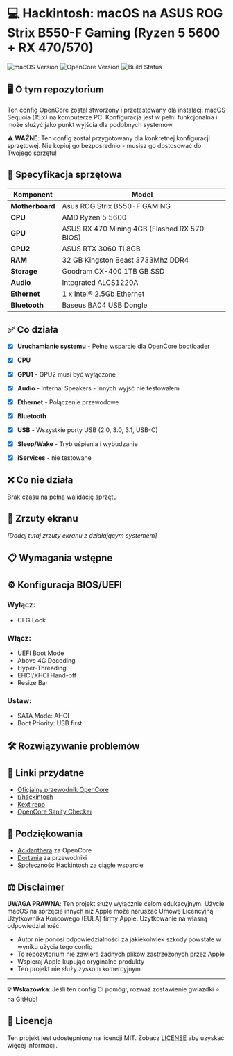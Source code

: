 # 💻 Hackintosh: macOS na ASUS ROG Strix B550-F Gaming (Ryzen 5 5600 + RX 470/570)

![macOS Version](https://img.shields.io/badge/macOS-Sequoia%2015.x-brightgreen.svg)
![OpenCore Version](https://img.shields.io/badge/OpenCore-1.0.4-blue.svg)
![Build Status](https://img.shields.io/badge/build-stable-green.svg)

## 🖥️ O tym repozytorium

Ten config OpenCore został stworzony i przetestowany dla instalacji macOS Sequoia (15.x) na komputerze PC. Konfiguracja jest w pełni funkcjonalna i może służyć jako punkt wyjścia dla podobnych systemów.

**⚠️ WAŻNE**: Ten config został przygotowany dla konkretnej konfiguracji sprzętowej. Nie kopiuj go bezpośrednio - musisz go dostosować do Twojego sprzętu!

## 🔧 Specyfikacja sprzętowa

| Komponent | Model |
|-----------|-------|
| **Motherboard** | Asus ROG Strix B550-F GAMING |
| **CPU** | AMD Ryzen 5 5600 |
| **GPU** | ASUS RX 470 Mining 4GB (Flashed RX 570 BIOS)
| **GPU2** | ASUS RTX 3060 Ti 8GB
| **RAM** | 32 GB Kingston Beast 3733Mhz DDR4 |
| **Storage** | Goodram CX-400 1TB GB SSD |
| **Audio** | Integrated ALCS1220A |
| **Ethernet** | 1 x Intel® 2.5Gb Ethernet |
| **Bluetooth** | Baseus BA04 USB Dongle |

## ✅ Co działa

- [x] **Uruchamianie systemu** - Pełne wsparcie dla OpenCore bootloader
- [x] **CPU** 
- [x] **GPU1**  - GPU2 musi być wyłączone
- [x] **Audio** - Internal Speakers - innych wyjść nie testowałem
- [x] **Ethernet** - Połączenie przewodowe
- [x] **Bluetooth** 
- [x] **USB** - Wszystkie porty USB (2.0, 3.0, 3.1, USB-C)
- [x] **Sleep/Wake** - Tryb uśpienia i wybudzanie
- [x] **iServices** - nie testowane


## ❌ Co nie działa

Brak czasu na pełną walidację sprzętu

## 📸 Zrzuty ekranu

*[Dodaj tutaj zrzuty ekranu z działającym systemem]*

## 📋 Wymagania wstępne



## ⚙️ Konfiguracja BIOS/UEFI

### Wyłącz:
- CFG Lock

### Włącz:
- UEFI Boot Mode
- Above 4G Decoding
- Hyper-Threading
- EHCI/XHCI Hand-off
- Resize Bar
### Ustaw:
- SATA Mode: AHCI
- Boot Priority: USB first

## 🛠️ Rozwiązywanie problemów

## 🔗 Linki przydatne

- [Oficjalny przewodnik OpenCore](https://dortania.github.io/OpenCore-Install-Guide/)
- [r/hackintosh](https://www.reddit.com/r/hackintosh/)
- [Kext repo](https://kexts.goldfish64.com/)
- [OpenCore Sanity Checker](https://opencore.slowgeek.com/)

## 🙏 Podziękowania

- [Acidanthera](https://github.com/acidanthera) za OpenCore
- [Dortania](https://github.com/dortania) za przewodniki
- Społeczność Hackintosh za ciągłe wsparcie

## ⚖️ Disclaimer

**UWAGA PRAWNA**: Ten projekt służy wyłącznie celom edukacyjnym. Użycie macOS na sprzęcie innych niż Apple może naruszać Umowę Licencyjną Użytkownika Końcowego (EULA) firmy Apple. Użytkowanie na własną odpowiedzialność.

- Autor nie ponosi odpowiedzialności za jakiekolwiek szkody powstałe w wyniku użycia tego config
- To repozytorium nie zawiera żadnych plików zastrzeżonych przez Apple
- Wspieraj Apple kupując oryginalne produkty
- Ten projekt nie służy zyskom komercyjnym

---

**💡 Wskazówka**: Jeśli ten config Ci pomógł, rozważ zostawienie gwiazdki ⭐ na GitHub!

## 📄 Licencja

Ten projekt jest udostępniony na licencji MIT. Zobacz [LICENSE](LICENSE) aby uzyskać więcej informacji.
